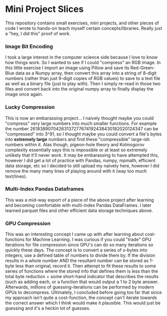 <h1>Mini Project Slices</h1>

This repository contains small exercises, mini projects, and other pieces of code I wrote to hands-on teach myself certain concepts/libraries. Really just a "hey, I did this" proof of work.

<h3>Image Bit Encoding</h3>

I took a large interest in the computer science side because I love to know how things work. So I wanted to see if I could "compress" an RGB image. In this little exercise I import an image using Pillow and save its Red-Green-Blue data as a Numpy array, then convert this array into a string of 8-digit numbers (rather than just 9-digit copies of RGB values) to save to a text file as well as a binary file (just to play with). Then I simply re-read in those two files and convert back into the original numpy array to finally display the image once again.

<h3>Lucky Compression</h3>

This is now an embarassing project... I naively thought maybe you could "compress" very large numbers into much smaller functions. For example the number 26183890704263137277674192438430182020124347 can be "compressed" into 3^91, so I thought maybe you could convert a file's bytes into <b>extremely large</b> numbers and find these "compressible" large-ish numbers within it. Alas though, pigeon-hole theory and Kolmogorov complexity essentially says this is impossible or at least so extremely unlikely that it'll never work. It may be embarassing to have attempted this, however I did get a lot of practice with Pandas, numpy, mpmath, efficient data storage, etc so I decided to still upload my naivety here, however I did remove the many many lines of playing around with it (way too much text/lines).

<h3>Multi-Index Pandas Dataframes</h3>

This was a mid-way export of a piece of the above project after learning and becoming comfortable with multi-index Pandas DataFrames. I later learned parquet files and other efficient data storage techniques above.

<h3>GPU Compression</h3>

This was an interesting concept I came up with after learning about cost-functions for Machine Learning. I was curious if you could "trade" GPU iterations for file compression since GPU's can do so many iterations so quickly these days.
The concept is to convert a series of x-bytes into integers, use a defined table of numbers to divide them by. If the division results in a whole number AND the resultant number can be stored as 1-byte less than original, record it.
Then attempt to fit these results to some series of functions where the stored info that defines them is less than the total byte reduction + some short-hand indicator that describes the results (such as adding each, or a function that would output a 1 to 2 byte answer.
Afterwards, millions of guessing-iterations can be performed by modern GPUs to decompress.
Ultimately, I concluded before going too far that since my approach isn't quite a cost-function, the concept can't iterate <i>towards</i> the correct answer which I think would make it plausible. This would just be guessing and it's a heckin lot of guesses.
